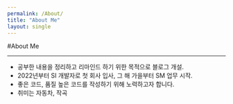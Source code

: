 ```yaml
---
permalink: /About/
title: "About Me"
layout: single
---
```


#About Me
***
+ 공부한 내용을 정리하고 리마인드 하기 위한 목적으로 블로그 개설.
+ 2022년부터 SI 개발자로 첫 회사 입사, 그 해 가을부터 SM 업무 시작.
+ 좋은 코드, 품질 높은 코드를 작성하기 위해 노력하고자 합니다.
+ 취미는 자동차, 작곡
